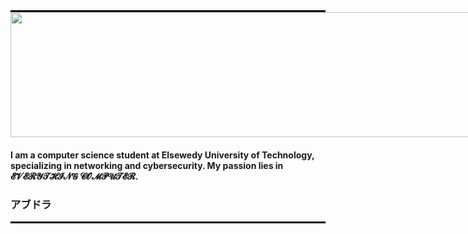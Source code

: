 <hr style="width: 100%; border: none; border-top: 2px solid black; margin: 0;">
<div style="width: 100vw; overflow: hidden;">
  <img src="https://media0.giphy.com/media/v1.Y2lkPTc5MGI3NjExajJjMTM3ODRyNzcyb3FiaWY4NDd5cWttYmY1a3lwZDZ6OXFna2E3cCZlcD12MV9pbnRlcm5hbF9naWZfYnlfaWQmY3Q9Zw/qTXGSdjdO9p6vYazZN/giphy.gif" 
       style="width: 100vw; height: 200px; object-fit: fill;" />
</div>
<h4 align="left">I am a computer science student at Elsewedy University of Technology, specializing in networking and cybersecurity. My passion lies in 𝓔𝓥𝓔𝓡𝓨𝓣𝓗𝓘𝓝𝓖 𝓒𝓞𝓜𝓟𝓤𝓣𝓔𝓡.
</h4>
<h3>アブドラ</h3>
<hr style="width: 100%; border: none; border-top: 2px solid black; margin: 0;">

</div>


